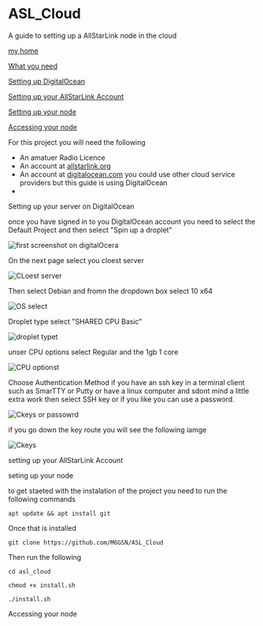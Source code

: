 # ASL_Cloud
A guide to setting up a AllStarLink node in the cloud

<a href="http://m6gsn.co.uk" target="_blank">my home</a>





 [What you need](#needed)

 [Setting up DigitalOcean](#do)

 [Setting up your AllStarLink Account](#asl)

 [Setting up your node](#node)

 [Accessing your node](#access)

<a name="needed"></a>For this project you will need the following


  * An amatuer Radio Licence
  * An account at [allstarlink.org](https://www.allstarlink.org/)
  * An account at [digitalocean.com](https://www.digitalocean.com/) you could use other cloud service providers but this guide is using DigitalOcean
  * 



<a name="do">Setting up your server on DigitalOcean

once you have signed in to you DigitalOcean account you need to select the Default Project and then select "Spin up a droplet"

![first screenshot on digitalOcera](https://m6gsn.co.uk/git/DO01.png)

On the next page select you cloest server

![CLoest server](https://m6gsn.co.uk/git/DO02.png)

Then select Debian and fromn the dropdown box select 10 x64

![OS select](https://m6gsn.co.uk/git/DO03.png)

Droplet type select "SHARED CPU Basic" 

![droplet typet](https://m6gsn.co.uk/git/DO04.png)


unser CPU options select Regular and the 1gb 1 core

![CPU optionst](https://m6gsn.co.uk/git/DO05.png)

Choose Authentication Method if you have an ssh key in a terminal client such as SmarTTY or Putty or have a linux computer and sdont mind a little extra work then select SSH key or if you like you can use a password. 

![Ckeys or passowrd](https://m6gsn.co.uk/git/DO06.png)

if you go down the key route you will see the following iamge

![Ckeys](https://m6gsn.co.uk/git/DO07.png)



<a name="asl">setting up your AllStarLink Account


<a name="node">seting up your node

to get staeted with the instalation of the project you need to run the following commands 

`apt update && apt install git`

Once that is installed

`git clone https://github.com/M6GSN/ASL_Cloud`

Then run the following

`cd asl_cloud`

`chmod +x install.sh`

`./install.sh`









<a name="access">Accessing your node
